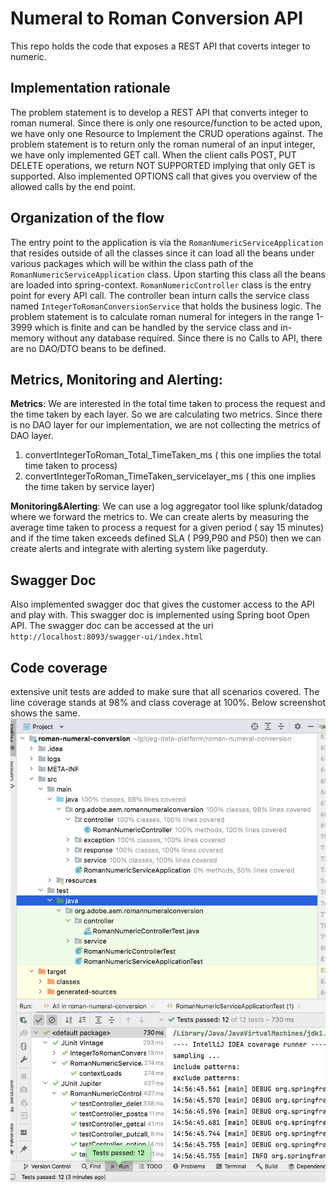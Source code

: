 # Numeral to Roman Conversion API
This repo holds the code that exposes a REST API that coverts integer to numeric.


## Implementation rationale
The problem statement is to develop a REST API that converts integer to roman numeral. Since there is only
one resource/function to be acted upon, we have only one Resource to Implement the CRUD operations against.
The problem statement is to return only the roman numeral of an input integer, we have only
implemented GET call. When the client calls POST, PUT DELETE operations, we return NOT SUPPORTED implying that only GET is supported.
Also implemented OPTIONS call that gives you overview of the allowed calls by the end point.

## Organization of the flow
The entry point to the application is via the `RomanNumericServiceApplication` that resides outside of all the classes since
it can load all the beans under various packages which will be within the class path of the `RomanNumericServiceApplication` class.
Upon starting this class all the beans are loaded into spring-context.
`RomanNumericController` class is the entry point for every API call. The 
controller bean inturn calls the service class named `IntegerToRomanConversionService` that holds
the business logic. The problem statement is to calculate roman numeral for integers in the range 1-3999 which is finite and can be handled
by the service class and in-memory without any database required. Since there is no Calls to API, there are no DAO/DTO beans to be defined.

## Metrics, Monitoring and Alerting:

 **Metrics**:
            We are interested in the total time taken to process the request and the time taken by each layer.
So we are calculating two metrics. Since there is no DAO layer for our implementation, we are not collecting the metrics of DAO layer.
1. convertIntegerToRoman_Total_TimeTaken_ms ( this one implies the total time taken to process)
2. convertIntegerToRoman_TimeTaken_servicelayer_ms ( this one implies the time taken by service layer)
             

**Monitoring&Alerting**:
           We can use a log aggregator tool like splunk/datadog where we forward the metrics to. We can create
alerts by measuring the average time taken to process a request for a given period ( say 15 minutes) and if the 
time taken exceeds defined SLA ( P99,P90 and P50) then we can create alerts and integrate with alerting system like
pagerduty.

## Swagger Doc
Also implemented swagger doc that gives the customer access to the API and play  with. This swagger doc is implemented using Spring boot Open API.
The swagger doc can be accessed at the uri `http://localhost:8093/swagger-ui/index.html`

## Code coverage

extensive unit tests are added to make sure that all scenarios covered. The line coverage
stands at 98% and class coverage at 100%. Below screenshot shows
the same.
![Unit Test Coverage](src/main/resources/unit-testing.png?raw=true )




